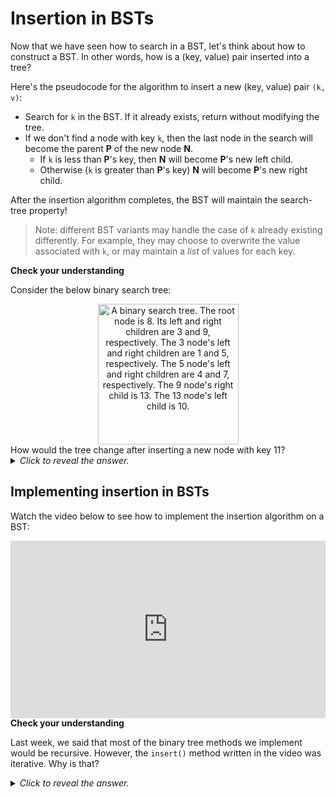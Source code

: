 # Insertion in BSTs

Now that we have seen how to search in a BST, let's think about how to construct a BST. In other words, how is a (key, value) pair inserted into a tree?

Here's the pseudocode for the algorithm to insert a new (key, value) pair `(k, v)`:

* Search for `k` in the BST. If it already exists, return without modifying the tree.
* If we don't find a node with key `k`, then the last node in the search will become the parent <b>P</b> of the new node <b>N</b>.
    * If `k` is less than <b>P</b>'s key, then <b>N</b> will become <b>P</b>'s new left child.
    * Otherwise (`k` is greater than <b>P</b>'s key) <b>N</b> will become <b>P</b>'s new right child.

After the insertion algorithm completes, the BST will maintain the search-tree property!

> Note: different BST variants may handle the case of `k` already existing differently. For example, they may choose to overwrite the value associated with `k`, or may maintain a *list* of values for each key.

<aside>
<b>Check your understanding</b>
<p>Consider the below binary search tree:</p>
<center>
<img src="/images/week-09/binary-search-tree.png"
    class="center"
    alt="A binary search tree. The root node is 8. Its left and right children are 3 and 9, respectively. The 3 node's left and right children are 1 and 5, respectively. The 5 node's left and right children are 4 and 7, respectively. The 9 node's right child is 13. The 13 node's left child is 10."
    style="width:225px;" />
</center>
How would the tree change after inserting a new node with key 11?
<details>
<summary>
<i>Click to reveal the answer.</i>
</summary>
<p><b>Answer.</b> By following the algorithm, we would first search for where 11 would be found in the tree if it existed. Starting from the root, 11 is greater than 8, so we go right. 11 is also greater than 9, so we go right again to the 13. 11 is lesser than 13, so we go left to the 10. 11 is greater than 10, so we create a new node to contain the 11 and make it the 10's right child.
</details>
</aside>

## Implementing insertion in BSTs

Watch the video below to see how to implement the insertion algorithm on a BST:

<div
  style="position: relative; padding-bottom: 56.25%; height: 0;">
  <iframe
    src="https://www.youtube.com/embed/BxPEEm3rRos"
    title="YouTube video player"
    frameborder="0"
    allow="accelerometer; autoplay; clipboard-write; encrypted-media; gyroscope; picture-in-picture"
    allowfullscreen
    style="position: absolute; top: 0; left: 0; width: 100%; height: 100%;">
  </iframe>
</div>

<aside>
<b>Check your understanding</b>
<p>Last week, we said that most of the binary tree methods we implement would be recursive. However, the <code>insert()</code> method written in the video was iterative. Why is that?
<details>
<summary>
<i>Click to reveal the answer.</i>
</summary>
<p><b>Answer.</b> In a regular (non-search) binary tree, most algorithms require us to process <i>every</i> node in the tree, which means we must traverse up and down the tree to enter the different subtrees. This is most easily achieved by using recursive calls and the runtime stack. However, with BSTs, algorithms often focus on a particular <i>path</i> of the tree, which doesn't require going back "up" in the tree, and so it can easily be performed either iteratively or recursively.</p>
</details>
</aside>
